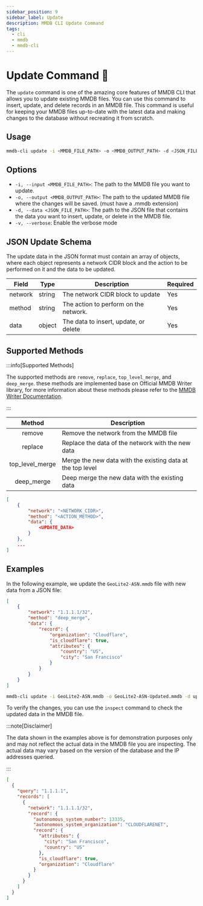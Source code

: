 ```yaml
---
sidebar_position: 9
sidebar_label: Update
description: MMDB CLI Update Command
tags:
  - cli
  - mmdb
  - mmdb-cli
---
```


# Update Command 🧠

The `update` command is one of the amazing core features of MMDB CLI that allows you to update existing MMDB files. You can use this command to insert, update, and delete records in an MMDB file. This command is useful for keeping your MMDB files up-to-date with the latest data and making changes to the database without recreating it from scratch.

## Usage

```bash
mmdb-cli update -i <MMDB_FILE_PATH> -o <MMDB_OUTPUT_PATH> -d <JSON_FILE_PATH>
```

## Options

- `-i, --input <MMDB_FILE_PATH>`: The path to the MMDB file you want to update.
- `-o, --output <MMDB_OUTPUT_PATH>`: The path to the updated MMDB file where the changes will be saved. (must have a .mmdb extension)
- `-d, --data <JSON_FILE_PATH>`: The path to the JSON file that contains the data you want to insert, update, or delete in the MMDB file.
- `-v, --verbose`: Enable the verbose mode

## JSON Update Schema

The update data in the JSON format must contain an array of objects, where each object represents a network CIDR block and the action to be performed on it and the data to be updated.

| Field   | Type   | Description                           | Required |
| ------- | ------ | ------------------------------------- | -------- |
| network | string | The network CIDR block to update      | Yes      |
| method  | string | The action to perform on the network. | Yes      |
| data    | object | The data to insert, update, or delete | Yes      |

## Supported Methods

:::info[Supported Methods]

The supported methods are `remove`, `replace`, `top_level_merge`, and `deep_merge`. these methods are implemented base on Official MMDB Writer library, for more information about these methods please refer to the [MMDB Writer Documentation](https://github.com/maxmind/mmdbwriter).

:::

|     Method      | Description                                                |
| :-------------: | ---------------------------------------------------------- |
|     remove      | Remove the network from the MMDB file                      |
|     replace     | Replace the data of the network with the new data          |
| top_level_merge | Merge the new data with the existing data at the top level |
|   deep_merge    | Deep merge the new data with the existing data             |

```json
[
    {
        "network": "<NETWORK_CIDR>",
        "method": "<ACTION_METHOD>",
        "data": {
            <UPDATE_DATA>
        }
    },
    ...
]
```

## Examples

In the following example, we update the `GeoLite2-ASN.mmdb` file with new data from a JSON file:

```json
[
    {
        "network": "1.1.1.1/32",
        "method": "deep_merge",
        "data": {
            "record": {
                "organization": "Cloudflare",
                "is_cloudflare": true,
                "attributes": {
                    "country": "US",
                    "city": "San Francisco"
                }
            }
        }
    }
]
```

```bash
mmdb-cli update -i GeoLite2-ASN.mmdb -o GeoLite2-ASN-Updated.mmdb -d update-data.json
```

To verify the changes, you can use the `inspect` command to check the updated data in the MMDB file.

:::note[Disclaimer]

The data shown in the examples above is for demonstration purposes only and may not reflect the actual data in the MMDB file you are inspecting. The actual data may vary based on the version of the database and the IP addresses queried.

:::

```json
[
  {
    "query": "1.1.1.1",
    "records": [
      {
        "network": "1.1.1.1/32",
        "record": {
          "autonomous_system_number": 13335,
          "autonomous_system_organization": "CLOUDFLARENET",
          "record": {
            "attributes": {
              "city": "San Francisco",
              "country": "US"
            },
            "is_cloudflare": true,
            "organization": "Cloudflare"
          }
        }
      }
    ]
  }
]
```
